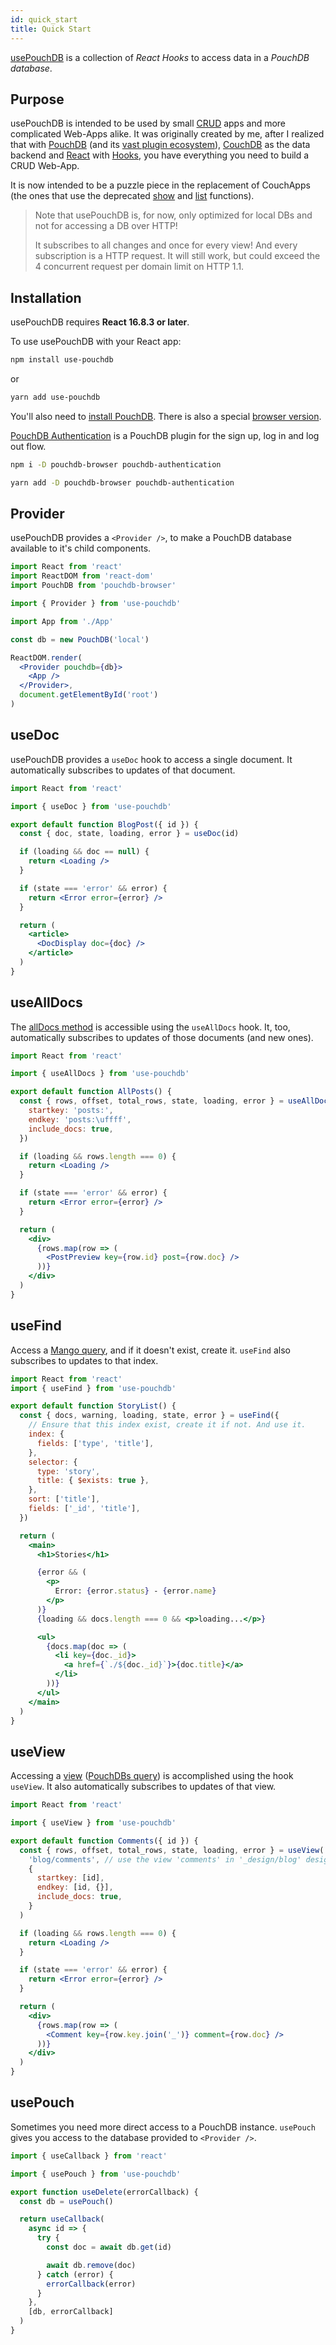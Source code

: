 ```yaml
---
id: quick_start
title: Quick Start
---
```


[usePouchDB](https://github.com/Terreii/use-pouchdb) is a collection of _React Hooks_ to access data in a
_PouchDB database_.

## Purpose

usePouchDB is intended to be used by small
[CRUD](https://en.wikipedia.org/wiki/Create,_read,_update_and_delete 'CRUD on Wikipedia') apps and more complicated
Web-Apps alike. It was originally created by me, after I realized that with [PouchDB](https://pouchdb.com/) (and
its [vast plugin ecosystem](https://pouchdb.com/external.html 'List of plugins for PouchDB')),
[CouchDB](https://couchdb.apache.org/) as the data backend and [React](https://reactjs.org/) with
[Hooks](https://reactjs.org/docs/hooks-intro.html), you have everything you need to build a CRUD Web-App.

It is now intended to be a puzzle piece in the replacement of CouchApps (the ones that use the deprecated
[show](https://docs.couchdb.org/en/3.1.0/ddocs/ddocs.html#show-functions) and
[list](https://docs.couchdb.org/en/3.1.0/ddocs/ddocs.html#list-functions) functions).

> Note that usePouchDB is, for now, only optimized for local DBs and not for accessing a DB over HTTP!
>
> It subscribes to all changes and once for every view! And every subscription is a HTTP request.
> It will still work, but could exceed the 4 concurrent request per domain limit on HTTP 1.1.

## Installation

usePouchDB requires **React 16.8.3 or later**.

To use usePouchDB with your React app:

```sh
npm install use-pouchdb
```

or

```sh
yarn add use-pouchdb
```

You'll also need to [install PouchDB](https://pouchdb.com/guides/setup-pouchdb.html 'PouchDBs installation guide').
There is also a special [browser version](https://www.npmjs.com/package/pouchdb-browser).

[PouchDB Authentication](https://github.com/pouchdb-community/pouchdb-authentication) is a PouchDB
plugin for the sign up, log in and log out flow.

<!--DOCUSAURUS_CODE_TABS-->
<!--npm-->

```sh
npm i -D pouchdb-browser pouchdb-authentication
```

<!--yarn-->

```sh
yarn add -D pouchdb-browser pouchdb-authentication
```

<!--END_DOCUSAURUS_CODE_TABS-->

## Provider

usePouchDB provides a `<Provider />`, to make a PouchDB database available to it's child components.

```jsx
import React from 'react'
import ReactDOM from 'react-dom'
import PouchDB from 'pouchdb-browser'

import { Provider } from 'use-pouchdb'

import App from './App'

const db = new PouchDB('local')

ReactDOM.render(
  <Provider pouchdb={db}>
    <App />
  </Provider>,
  document.getElementById('root')
)
```

## useDoc

usePouchDB provides a `useDoc` hook to access a single document. It automatically subscribes to updates of that
document.

```jsx
import React from 'react'

import { useDoc } from 'use-pouchdb'

export default function BlogPost({ id }) {
  const { doc, state, loading, error } = useDoc(id)

  if (loading && doc == null) {
    return <Loading />
  }

  if (state === 'error' && error) {
    return <Error error={error} />
  }

  return (
    <article>
      <DocDisplay doc={doc} />
    </article>
  )
}
```

## useAllDocs

The [allDocs method](https://pouchdb.com/api.html#batch_fetch) is accessible using the `useAllDocs` hook. It, too,
automatically subscribes to updates of those documents (and new ones).

```jsx
import React from 'react'

import { useAllDocs } from 'use-pouchdb'

export default function AllPosts() {
  const { rows, offset, total_rows, state, loading, error } = useAllDocs({
    startkey: 'posts:',
    endkey: 'posts:\uffff',
    include_docs: true,
  })

  if (loading && rows.length === 0) {
    return <Loading />
  }

  if (state === 'error' && error) {
    return <Error error={error} />
  }

  return (
    <div>
      {rows.map(row => (
        <PostPreview key={row.id} post={row.doc} />
      ))}
    </div>
  )
}
```

## useFind

Access a [Mango query](https://pouchdb.com/guides/mango-queries.html), and if it doesn't exist, create it.
`useFind` also subscribes to updates to that index.

```jsx
import React from 'react'
import { useFind } from 'use-pouchdb'

export default function StoryList() {
  const { docs, warning, loading, state, error } = useFind({
    // Ensure that this index exist, create it if not. And use it.
    index: {
      fields: ['type', 'title'],
    },
    selector: {
      type: 'story',
      title: { $exists: true },
    },
    sort: ['title'],
    fields: ['_id', 'title'],
  })

  return (
    <main>
      <h1>Stories</h1>

      {error && (
        <p>
          Error: {error.status} - {error.name}
        </p>
      )}
      {loading && docs.length === 0 && <p>loading...</p>}

      <ul>
        {docs.map(doc => (
          <li key={doc._id}>
            <a href={`./${doc._id}`}>{doc.title}</a>
          </li>
        ))}
      </ul>
    </main>
  )
}
```

## useView

Accessing a [view](https://docs.couchdb.org/en/stable/ddocs/views/index.html 'CouchDBs Guide to Views') ([PouchDBs
query](https://pouchdb.com/api.html#query_database 'Documentation about db.query')) is accomplished using the hook
`useView`. It also automatically subscribes to updates of that view.

```jsx
import React from 'react'

import { useView } from 'use-pouchdb'

export default function Comments({ id }) {
  const { rows, offset, total_rows, state, loading, error } = useView(
    'blog/comments', // use the view 'comments' in '_design/blog' design document
    {
      startkey: [id],
      endkey: [id, {}],
      include_docs: true,
    }
  )

  if (loading && rows.length === 0) {
    return <Loading />
  }

  if (state === 'error' && error) {
    return <Error error={error} />
  }

  return (
    <div>
      {rows.map(row => (
        <Comment key={row.key.join('_')} comment={row.doc} />
      ))}
    </div>
  )
}
```

## usePouch

Sometimes you need more direct access to a PouchDB instance. `usePouch` gives you access to the database provided
to `<Provider />`.

```jsx
import { useCallback } from 'react'

import { usePouch } from 'use-pouchdb'

export function useDelete(errorCallback) {
  const db = usePouch()

  return useCallback(
    async id => {
      try {
        const doc = await db.get(id)

        await db.remove(doc)
      } catch (error) {
        errorCallback(error)
      }
    },
    [db, errorCallback]
  )
}
```
